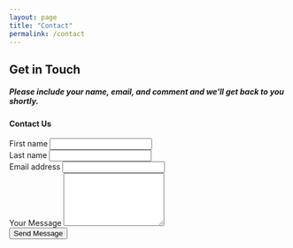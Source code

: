 ```yaml
---
layout: page
title: "Contact"
permalink: /contact
---
```


<div class="row">
	<div class="col-md-5">
		<h2 class="title">Get in Touch</h2>
		<h5 class="description">Please include your name, email, and comment and we'll get back to you shortly.</h5>
	</div>
	<div class="col-md-5 ml-auto">
		<div class="card card-contact">
			<form class="form" action="https://formspree.io/sponsor@techmill.co" method="POST">
				<div class="card-header card-header-raised card-header-success text-center">
					<h4 class="card-title">Contact Us</h4>
				</div>
				<div class="card-body">
					<div class="row">
						<div class="col-md-6">
							<div class="form-group label-floating is-empty bmd-form-group">
								<label class="bmd-label-floating" for="first">First name</label>
								<input type="text" name="first" class="form-control">
								<span class="material-input"></span>
							</div>
						</div>
						<div class="col-md-6">
							<div class="form-group label-floating is-empty bmd-form-group">
								<label class="bmd-label-floating" for="last">Last name</label>
								<input type="text" name="last" class="form-control">
								<span class="material-input"></span>
							</div>
						</div>
					</div>
					<div class="form-group label-floating is-empty bmd-form-group">
						<label class="bmd-label-floating">Email address</label>
						<input type="email" name="email" class="form-control">
						<span class="material-input"></span>
					</div>
					<div class="form-group label-floating is-empty bmd-form-group">
						<label for="message" class="bmd-label-floating">Your Message</label>
						<textarea name="message" class="form-control" rows="6"></textarea>
						<span class="material-input"></span>
					</div>
				</div>
				<div class="card-footer justify-content-between">
					<input type="text" name="_gotcha" style="display:none" class="form-control">
					<input type="hidden" name="_next" value="//www.dfwopendataday.com/?notification=contact_success">
					<button type="submit" class="btn btn-success pull-right">Send Message</button>
				</div>
			</form>
		</div>
	</div>
</div>
